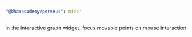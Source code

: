 ```yaml
---
"@khanacademy/perseus": minor
---
```


In the interactive graph widget, focus movable points on mouse interaction
